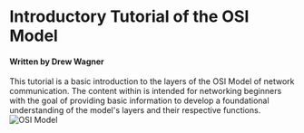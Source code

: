 # Introductory Tutorial of the OSI Model
#### **Written by Drew Wagner**
This tutorial is a basic introduction to the layers of the OSI Model of network communication. The content within is intended for networking beginners with the goal of providing basic information to develop a foundational understanding of the model's layers and their respective functions.
![OSI Model](https://user-images.githubusercontent.com/75860671/206794699-93f7d69c-a0e8-46ac-ad1f-158e11452729.png)
